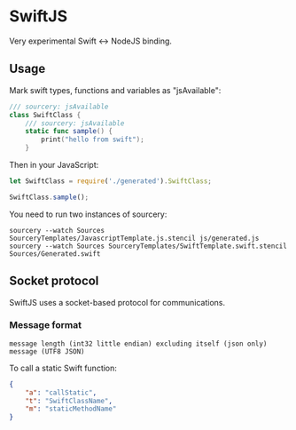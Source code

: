# SwiftJS

Very experimental Swift <-> NodeJS binding.

## Usage

Mark swift types, functions and variables as "jsAvailable":

```swift
/// sourcery: jsAvailable
class SwiftClass {
    /// sourcery: jsAvailable
    static func sample() {
        print("hello from swift");
    }
```

Then in your JavaScript:

```javascript
let SwiftClass = require('./generated').SwiftClass;

SwiftClass.sample();
```

You need to run two instances of sourcery:

`sourcery --watch Sources SourceryTemplates/JavascriptTemplate.js.stencil js/generated.js`
`sourcery --watch Sources SourceryTemplates/SwiftTemplate.swift.stencil Sources/Generated.swift`

## Socket protocol

SwiftJS uses a socket-based protocol for communications.

### Message format

```
message length (int32 little endian) excluding itself (json only)
message (UTF8 JSON)
```

To call a static Swift function:

```json
{
    "a": "callStatic",
    "t": "SwiftClassName",
    "m": "staticMethodName"
}
```